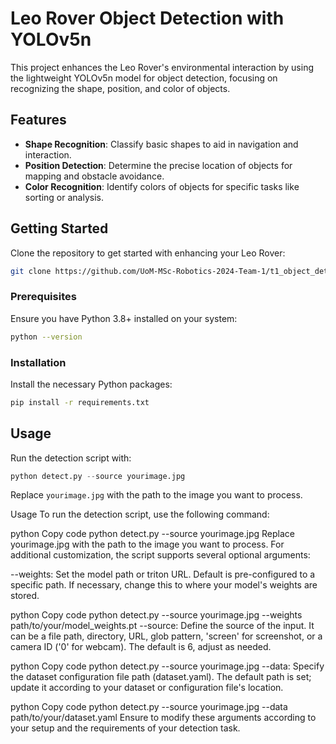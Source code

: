 # Leo Rover Object Detection with YOLOv5n

This project enhances the Leo Rover's environmental interaction by using the lightweight YOLOv5n model for object detection, focusing on recognizing the shape, position, and color of objects.

## Features

- **Shape Recognition**: Classify basic shapes to aid in navigation and interaction.
- **Position Detection**: Determine the precise location of objects for mapping and obstacle avoidance.
- **Color Recognition**: Identify colors of objects for specific tasks like sorting or analysis.

## Getting Started

Clone the repository to get started with enhancing your Leo Rover:

```bash
git clone https://github.com/UoM-MSc-Robotics-2024-Team-1/t1_object_detection.git
```

### Prerequisites

Ensure you have Python 3.8+ installed on your system:

```bash
python --version
```

### Installation

Install the necessary Python packages:

```bash
pip install -r requirements.txt
```

## Usage

Run the detection script with:

```python
python detect.py --source yourimage.jpg
```

Replace `yourimage.jpg` with the path to the image you want to process.

Usage
To run the detection script, use the following command:

python
Copy code
python detect.py --source yourimage.jpg
Replace yourimage.jpg with the path to the image you want to process. For additional customization, the script supports several optional arguments:

--weights: Set the model path or triton URL. Default is pre-configured to a specific path. If necessary, change this to where your model's weights are stored.

python
Copy code
python detect.py --source yourimage.jpg --weights path/to/your/model_weights.pt
--source: Define the source of the input. It can be a file path, directory, URL, glob pattern, 'screen' for screenshot, or a camera ID ('0' for webcam). The default is 6, adjust as needed.

python
Copy code
python detect.py --source yourimage.jpg
--data: Specify the dataset configuration file path (dataset.yaml). The default path is set; update it according to your dataset or configuration file's location.

python
Copy code
python detect.py --source yourimage.jpg --data path/to/your/dataset.yaml
Ensure to modify these arguments according to your setup and the requirements of your detection task.

